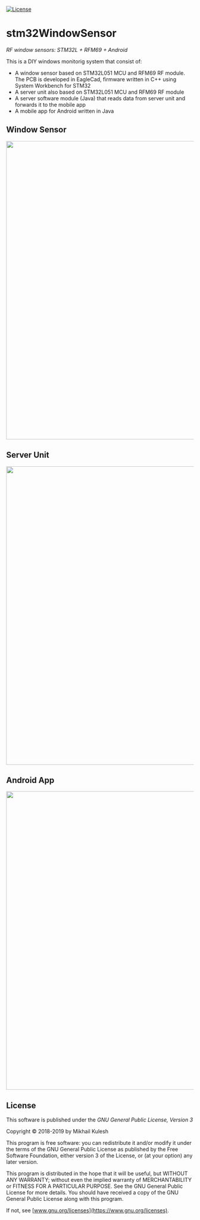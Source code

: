 [![License](https://img.shields.io/badge/license-GNU_GPLv3-orange.svg)](https://github.com/mkulesh/stm32WindowSensor/blob/master/LICENSE)

# stm32WindowSensor

*RF window sensors: STM32L + RFM69 + Android*

This is a DIY windows monitorig system that consist of:
- A window sensor based on STM32L051 MCU and RFM69 RF module. The PCB is developed in EagleCad, firmware written in C++ using System Workbench for STM32
- A server unit also based on STM32L051 MCU and RFM69 RF module
- A server software module (Java) that reads data from server unit and forwards it to the mobile app
- A mobile app for Android written in Java

## Window Sensor
<img src="https://github.com/mkulesh/stm32WindowSensor/blob/master/images/sensors/sensor01.jpg" align="center" height="800">

## Server Unit
<img src="https://github.com/mkulesh/stm32WindowSensor/blob/master/images/server/server03.jpg" align="center" height="800">

## Android App
<img src="https://github.com/mkulesh/stm32WindowSensor/blob/master/images/screenschots/floor_2_alarm.png" align="center" height="800">

## License

This software is published under the *GNU General Public License, Version 3*

Copyright © 2018-2019 by Mikhail Kulesh

This program is free software: you can redistribute it and/or modify it under the terms of the GNU General Public License as
published by the Free Software Foundation, either version 3 of the License, or (at your option) any later version.

This program is distributed in the hope that it will be useful, but WITHOUT ANY WARRANTY; without even the implied warranty
of MERCHANTABILITY or FITNESS FOR A PARTICULAR PURPOSE.  See the GNU General Public License for more details. You should have
received a copy of the GNU General Public License along with this program.

If not, see [www.gnu.org/licenses](https://www.gnu.org/licenses).
